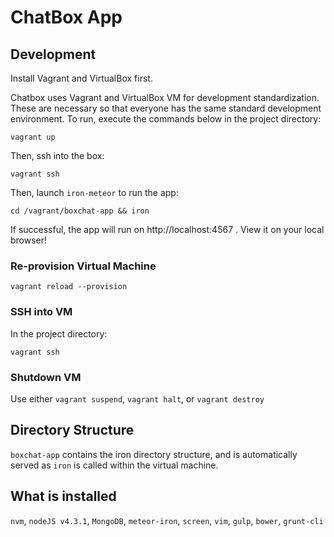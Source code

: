 ChatBox App
==============================================

## Development

Install Vagrant and VirtualBox first.

Chatbox uses Vagrant and VirtualBox VM for development standardization. These
are necessary so that everyone has the same standard development environment.
To run, execute the commands below in the project directory:

    vagrant up

Then, ssh into the box:

    vagrant ssh

Then, launch `iron-meteor` to run the app:

    cd /vagrant/boxchat-app && iron

If successful, the app will run on http://localhost:4567 .  View it on your
local browser!


### Re-provision Virtual Machine

    vagrant reload --provision


### SSH into VM

In the project directory:

    vagrant ssh


### Shutdown VM

Use either `vagrant suspend`, `vagrant halt`, or `vagrant destroy`


## Directory Structure

`boxchat-app` contains the iron directory structure, and is automatically
served as `iron` is called within the virtual machine.


## What is installed

`nvm`, `nodeJS v4.3.1`, `MongoDB`, `meteor-iron`, `screen`, `vim`, `gulp`,
`bower`, `grunt-cli`
